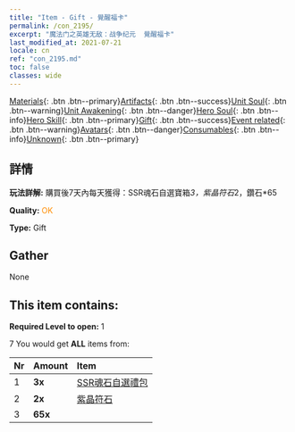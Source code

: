 ```yaml
---
title: "Item - Gift - 覺醒福卡"
permalink: /con_2195/
excerpt: "魔法门之英雄无敌：战争纪元  覺醒福卡"
last_modified_at: 2021-07-21
locale: cn
ref: "con_2195.md"
toc: false
classes: wide
---
```

 [Materials](/ItemsCN/){: .btn .btn--primary}[Artifacts](/ItemsCN/Artifacts/){: .btn .btn--success}[Unit Soul](/ItemsCN/UnitSoul/){: .btn .btn--warning}[Unit Awakening](/ItemsCN/UnitAwakening/){: .btn .btn--danger}[Hero Soul](/ItemsCN/HeroSoul/){: .btn .btn--info}[Hero Skill](/ItemsCN/HeroSkill/){: .btn .btn--primary}[Gift](/ItemsCN/Gift/){: .btn .btn--success}[Event related](/ItemsCN/Events/){: .btn .btn--warning}[Avatars](/ItemsCN/Avatars/){: .btn .btn--danger}[Consumables](/ItemsCN/Consumables/){: .btn .btn--info}[Unknown](/ItemsCN/Unknown/){: .btn .btn--primary}

## 詳情
 **玩法詳解:** 購買後7天內每天獲得：SSR魂石自選寶箱*3，紫晶符石*2，鑽石*65

 **Quality:** <span style="color: #FF8C00">OK</span>

 **Type:** Gift

## Gather

  None

## This item contains:

 **Required Level to open:** 1

 7 You would get **ALL** items  from:

  | Nr | Amount |     Item    |
  |:---|:-------|:------------|
  | 1 |  **3x** | [SSR魂石自選禮包](/cn/Items/con_2154/) |  | 
  | 2 |  **2x** | [紫晶符石](/cn/Items/con_720/) |  | 
  | 3 |  **65x** | <i class="fas fa-gem"/> |  | 
